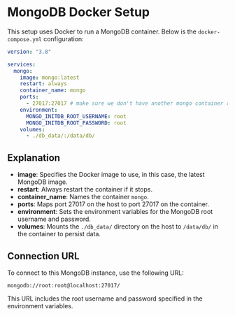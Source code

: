 # MongoDB Docker Setup

This setup uses Docker to run a MongoDB container. Below is the `docker-compose.yml` configuration:

```yaml
version: "3.8"

services:
  mongo:
    image: mongo:latest
    restart: always
    container_name: mongo
    ports:
      - 27017:27017 # make sure we don't have another mongo container running on same port
    environment:
      MONGO_INITDB_ROOT_USERNAME: root
      MONGO_INITDB_ROOT_PASSWORD: root
    volumes:
      - ./db_data/:/data/db/
```

## Explanation

- **image**: Specifies the Docker image to use, in this case, the latest MongoDB image.
- **restart**: Always restart the container if it stops.
- **container_name**: Names the container `mongo`.
- **ports**: Maps port 27017 on the host to port 27017 on the container.
- **environment**: Sets the environment variables for the MongoDB root username and password.
- **volumes**: Mounts the `./db_data/` directory on the host to `/data/db/` in the container to persist data.

## Connection URL

To connect to this MongoDB instance, use the following URL:

```
mongodb://root:root@localhost:27017/
```

This URL includes the root username and password specified in the environment variables.

